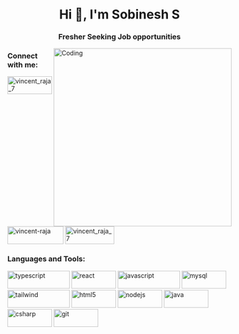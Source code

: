 <h1 align="center">Hi 👋, I'm Sobinesh S</h1>
<h3 align="center">Fresher Seeking Job opportunities</h3>
<img align="right" alt="Coding" width="400" src="https://res.cloudinary.com/vcart/image/upload/v1670509010/avatar-removebg-preview_iqzth5.png">


<h3 align="left">Connect with me:</h3>
<p align="left">
<a href="https://twitter.com/SSobinesh97844" target="_blank"><img align="center" src="https://img.shields.io/badge/Twitter-1DA1F2?style=for-the-badge&logo=twitter&logoColor=white" alt="vincent_raja_7"  height="40" width="100" /></a>
 <a href="https://www.linkedin.com/in/sobinesh-s-5694a1164/" target="_blank"><img align="center" src="https://img.shields.io/badge/LinkedIn-0077B5?style=for-the-badge&logo=linkedin&logoColor=white" alt="vincent-raja" height="40" width="126" /></a>
<a href="https://www.instagram.com/sobinesh/" target="_blank"><img align="center" src="https://img.shields.io/badge/Instagram-E4405F?style=for-the-badge&logo=instagram&logoColor=white" alt="vincent_raja_7"  height="40" width="110"" /></a>
</p>

<h3 align="left">Languages and Tools:</h3>
<p align="left">
<!--<img src="https://img.shields.io/badge/Angular-DD0031?style=for-the-badge&logo=angular&logoColor=white" alt="angular" height="40" width="100"/>-->
<img src="https://img.shields.io/badge/TypeScript-007ACC?style=for-the-badge&logo=typescript&logoColor=white" alt="typescript" height="40" width="140"/>
<!--<img src="https://img.shields.io/badge/Spring_Boot-F2F4F9?style=for-the-badge&logo=spring-boot" alt="spring" height="40" width="100"/>-->
<img src="https://img.shields.io/badge/React-20232A?style=for-the-badge&logo=react&logoColor=61DAFB" alt="react" height="40" width="100"/> 
<img src="https://img.shields.io/badge/JavaScript-323330?style=for-the-badge&logo=javascript&logoColor=F7DF1E" alt="javascript" height="40" width="140"/>
<!--<img src="https://img.shields.io/badge/.NET-512BD4?style=for-the-badge&logo=dotnet&logoColor=white" alt="dotnet" height="40" width="100"/>-->
<img src="https://img.shields.io/badge/MySQL-005C84?style=for-the-badge&logo=mysql&logoColor=white" alt="mysql" height="40" width="100"/>
<!--<img src="https://img.shields.io/badge/PostgreSQL-316192?style=for-the-badge&logo=postgresql&logoColor=white" alt="postgresql" height="40" width="140"/>
<img src="https://img.shields.io/badge/MongoDB-4EA94B?style=for-the-badge&logo=mongodb&logoColor=white" alt="mongodb" height="40" width="100"/> 
<img src="https://img.shields.io/badge/Bootstrap-563D7C?style=for-the-badge&logo=bootstrap&logoColor=white" alt="bootstrap" height="40" width="100"/>-->
<img src="https://img.shields.io/badge/Tailwind_CSS-38B2AC?style=for-the-badge&logo=tailwind-css&logoColor=white" alt="tailwind" height="40" width="140"/>
<img src="https://img.shields.io/badge/HTML5-E34F26?style=for-the-badge&logo=html5&logoColor=white" alt="html5"height="40" width="100"/>
<img src="https://img.shields.io/badge/Node.js-339933?style=for-the-badge&logo=nodedotjs&logoColor=white" alt="nodejs" height="40" width="100"/> 
<!--<img src="https://img.shields.io/badge/Express.js-000000?style=for-the-badge&logo=express&logoColor=white" alt="express" height="40" width="140"/> 
<img src="https://img.shields.io/badge/Spring-6DB33F?style=for-the-badge&logo=spring&logoColor=white" alt="spring" height="40" width="100"/>-->
<img src="https://img.shields.io/badge/Java-ED8B00?style=for-the-badge&logo=java&logoColor=white" alt="java"height="40" width="100"/>
<!--<img src="https://img.shields.io/badge/Postman-FF6C37?style=for-the-badge&logo=Postman&logoColor=white" alt="postman" height="40" width="140"/> -->
<img src="https://img.shields.io/badge/C%23-239120?style=for-the-badge&logo=c-sharp&logoColor=white" alt="csharp" height="40" width="100"/>
<img src="https://img.shields.io/badge/GitHub-100000?style=for-the-badge&logo=github&logoColor=white" alt="git" height="40" width="100"/>
<!--<img src="https://img.shields.io/badge/microsoft%20azure-0089D6?style=for-the-badge&logo=microsoft-azure&logoColor=white" alt="azure" height="40" width="242"/> -->

</p>
